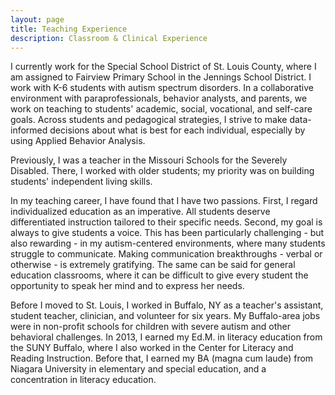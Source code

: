 ```yaml
---
layout: page
title: Teaching Experience
description: Classroom & Clinical Experience
---
```


<p>I currently work for the Special School District of St. Louis County, where I am assigned to Fairview Primary School in the Jennings School District. I work with K-6 students with autism spectrum disorders. In a collaborative environment with paraprofessionals, behavior analysts, and parents, we work on teaching to students' academic, social, vocational, and self-care goals. Across students and pedagogical strategies, I strive to make data-informed decisions about what is best for each individual, especially by using Applied Behavior Analysis.</p>

<p>Previously, I was a teacher in the Missouri Schools for the Severely Disabled. There, I worked with older students; my priority was on building students' independent living skills. </p>

<p>In my teaching career, I have found that I have two passions. First, I regard individualized education as an imperative. All students deserve differentiated instruction tailored to their specific needs. Second, my goal is always to give students a voice. This has been particularly challenging - but also rewarding - in my autism-centered environments, where many students struggle to communicate. Making communication breakthroughs - verbal or otherwise - is extremely gratifying. The same can be said for general education classrooms, where it can be difficult to give every student the opportunity to speak her mind and to express her needs. </p>

<p>Before I moved to St. Louis, I worked in Buffalo, NY as a teacher's assistant, student teacher, clinician, and volunteer for six years. My Buffalo-area jobs were in non-profit schools for children with severe autism and other behavioral challenges. In 2013, I earned my Ed.M. in literacy education from the SUNY Buffalo, where I also worked in the Center for Literacy and Reading Instruction. Before that, I earned my BA (magna cum laude) from Niagara University in elementary and special education, and a concentration in literacy education.</p>
